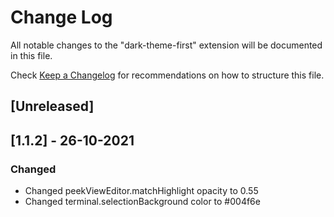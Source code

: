 # Change Log

All notable changes to the "dark-theme-first" extension will be documented in this file.

Check [Keep a Changelog](http://keepachangelog.com/) for recommendations on how to structure this file.

## [Unreleased]

## [1.1.2] - 26-10-2021

### Changed

- Changed peekViewEditor.matchHighlight opacity to 0.55
- Changed terminal.selectionBackground color to #004f6e
